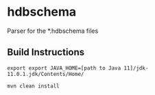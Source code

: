 # hdbschema
Parser for the *.hdbschema files

## Build Instructions

    export export JAVA_HOME=[path to Java 11]/jdk-11.0.1.jdk/Contents/Home/
  
    mvn clean install
